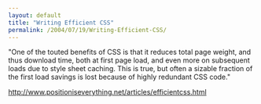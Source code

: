 ```yaml
---
layout: default
title: "Writing Efficient CSS"
permalink: /2004/07/19/Writing-Efficient-CSS/
---
```


<P>"One of the touted benefits of CSS is that it reduces total page weight, and thus download time, both at first page load, and even more on subsequent loads due to style sheet caching. This is true, but often a sizable fraction of the first load savings is lost because of highly redundant CSS code."</P>
<P><A class="" href="http://www.positioniseverything.net/articles/efficientcss.html" target=_blank>http://www.positioniseverything.net/articles/efficientcss.html</A></P>